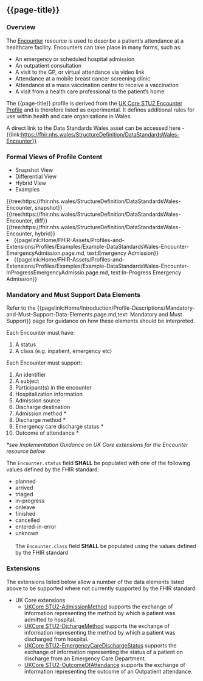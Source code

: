 <div class="warning"><span class="ExperiWarn"></span></div>

## {{page-title}}

### Overview
The [Encounter](https://www.hl7.org/fhir/r4/encounter.html) resource is used to describe a patient’s attendance at a healthcare facility. Encounters can take place in many forms, such as:
* An emergency or scheduled hospital admission
* An outpatient consultation
* A visit to the GP, or virtual attendance via video link
* Attendance at a mobile breast cancer screening clinic
* Attendance at a mass vaccination centre to receive a vaccination
* A visit from a health care professional to the patient’s home

The {{page-title}} profile is derived from the [UK Core STU2 Encounter Profile](https://simplifier.net/guide/uk-core-implementation-guide-stu2/Home/ProfilesandExtensions/Profile-UKCore-Encounter?version=2.0.1) and is therefore listed as experimental. It defines additional rules for use within health and care organisations in Wales.

A direct link to the Data Standards Wales asset can be accessed here - {{link:https://fhir.nhs.wales/StructureDefinition/DataStandardsWales-Encounter}}

### Formal Views of Profile Content
<div class="tab-wrap">
  <ul class="tab-head">
    <li class="tablink tab-active" onclick="openCity(this,'tabsnap')" data-target="tabsnap">
      Snapshot View
    </li>
    <li class="tablink" onclick="openCity(this,'tabdiff')" data-target="tabdiff">
      Differential View
    </li>
    <li class="tablink" onclick="openCity(this,'tabhybrid')" data-target="tabhybrid">
      Hybrid View
    </li>
    <li class="tablink" onclick="openCity(this,'tabeg')" data-target="tabeg">
      Examples
    </li>    
  </ul>
  <div class="tab-main">
    <div id="tabsnap" class="tabcontent active">      
      {{tree:https://fhir.nhs.wales/StructureDefinition/DataStandardsWales-Encounter, snapshot}}
    </div>
    <div id="tabdiff" class="tabcontent">
      {{tree:https://fhir.nhs.wales/StructureDefinition/DataStandardsWales-Encounter, diff}}
  </div>
    <div id="tabhybrid" class="tabcontent">
      {{tree:https://fhir.nhs.wales/StructureDefinition/DataStandardsWales-Encounter, hybrid}}
  </div>
  <div id="tabeg" class="tabcontent">
    <list>
      <li>{{pagelink:Home/FHIR-Assets/Profiles-and-Extensions/Profiles/Examples/Example-DataStandardsWales-Encounter-EmergencyAdmission.page.md, text:Emergency Admission}}</li>     
      <li>{{pagelink:Home/FHIR-Assets/Profiles-and-Extensions/Profiles/Examples/Example-DataStandardsWales-Encounter-InProgressEmergencyAdmissio.page.md, text:In-Progress Emergency Admission}}</li>               
    </list>
  </div>    
</div>

### Mandatory and Must Support Data Elements
Refer to the {{pagelink:Home/Introduction/Profile-Descriptions/Mandatory-and-Must-Support-Data-Elements.page.md,text: Mandatory and Must Support}} page for guidance on how these elements should be interpreted.
 
Each Encounter must have:
1. A status
1. A class (e.g. inpatient, emergency etc)

Each Encounter must support:
1. An identifier
1. A subject
1. Participant(s) in the encounter
1. Hospitalization information
1. Admission source
1. Discharge destination
1. Admission method *
1. Discharge method *
1. Emergency care discharge status *
1. Outcome of attendance *

_*see Implementation Guidance on UK Core extensions for the Encounter resource below_

The `Encounter.status` field **SHALL** be populated with one of the following values defined by the FHIR standard:  
  * planned 
  * arrived
  * triaged
  * in-progress
  * onleave
  * finished
  * cancelled
  * entered-in-error
  * unknown
<br><br>
The `Encounter.class` field **SHALL** be populated using the values defined by the FHIR standard

### Extensions
The extensions listed below allow a number of the data elements listed above to be supported where not currently supported by the FHIR standard: 
  * UK Core extensions
    * [UKCore STU2-AdmissionMethod](https://simplifier.net/guide/uk-core-implementation-guide-stu2/Home/ProfilesandExtensions/ExtensionLibrary/Extension-UKCore-AdmissionMethod.page.md?version=current) supports the exchange of information representing the method by which a patient was admitted to hospital.
    * [UKCore STU2-DichargeMethod](https://simplifier.net/guide/uk-core-implementation-guide-stu2/Home/ProfilesandExtensions/ExtensionLibrary/Extension-UKCore-DischargeMethod.page.md?version=current) supports the exchange of information representing the method by which a patient was discharged from hospital.
    * [UKCore STU2-EmergencyCareDischargeStatus](https://simplifier.net/guide/uk-core-implementation-guide-stu2/Home/ProfilesandExtensions/ExtensionLibrary/Extension-UKCore-EmergencyCareDischargeStatus.page.md?version=current) supports the exchange of information representing the status of a patient on discharge from an Emergency Care Department.
    * [UKCore STU2-OutcomeOfAttendance](https://simplifier.net/guide/uk-core-implementation-guide-stu2/Home/ProfilesandExtensions/ExtensionLibrary/Extension-UKCore-OutcomeOfAttendance.page.md?version=current) supports the exchange of information representing the outcome of an Outpatient attendance.           
<br><br>
